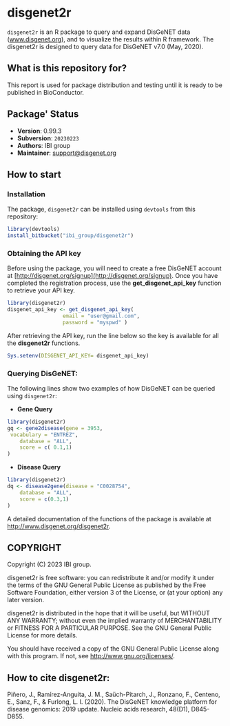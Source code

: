 # disgenet2r

`disgenet2r` is an R package to query and expand DisGeNET data (www.disgenet.org), and to visualize the results within R framework.
The disgenet2r is designed to query data for DisGeNET v7.0 (May, 2020).
## What is this repository for?

This report is used for package distribution and testing until it is ready to be published in BioConductor.

## Package' Status

 * __Version__: 0.99.3
 * __Subversion__: `20230223`
 * __Authors__:  IBI group
 * __Maintainer__: <support@disgenet.org>

## How to start

### Installation

The package, `disgenet2r` can be installed using `devtools` from this repository:

```R
library(devtools)
install_bitbucket("ibi_group/disgenet2r")
```

### Obtaining the API key

Before using the package, you will need to create a free DisGeNET account at [http://disgenet.org/signup](http://disgenet.org/signup). Once you have completed the registration process, use the **get_disgenet_api_key** function to retrieve your API key.


```R
library(disgenet2r)
disgenet_api_key <- get_disgenet_api_key(
                  email = "user@gmail.com", 
                  password = "myspwd" )
```
After retrieving the API key, run the line below so the key is available for all the **disgenet2r** functions. 

```R
Sys.setenv(DISGENET_API_KEY= disgenet_api_key)
```


### Querying DisGeNET:

The following lines show two examples of how DisGeNET can be queried using `disgenet2r`:

 * __Gene Query__

```R
library(disgenet2r)
gq <- gene2disease(gene = 3953, 
 vocabulary = "ENTREZ",
    database = "ALL", 
    score = c( 0.1,1)
)
```

 * __Disease Query__

```R
library(disgenet2r)
dq <- disease2gene(disease = "C0028754", 
    database = "ALL",
    score = c(0.3,1) 
)
```

A detailed documentation of the functions of the package is available at http://www.disgenet.org/disgenet2r.

## COPYRIGHT

Copyright (C) 2023 IBI group.

disgenet2r is free software: you can redistribute it and/or modify it under the terms of the GNU General Public License as published by the Free Software Foundation, either version 3 of the License, or (at your option) any later version.

disgenet2r is distributed in the hope that it will be useful, but WITHOUT ANY WARRANTY; without even the implied warranty of MERCHANTABILITY or FITNESS FOR A PARTICULAR PURPOSE.  See the GNU General Public License for more details.

You should have received a copy of the GNU General Public License along with this program.  If not, see <http://www.gnu.org/licenses/>.

## How to cite disgenet2r:

Piñero, J., Ramírez-Anguita, J. M., Saüch-Pitarch, J., Ronzano, F., Centeno, E., Sanz, F., & Furlong, L. I. (2020). The DisGeNET knowledge platform for disease genomics: 2019 update. Nucleic acids research, 48(D1), D845-D855.


